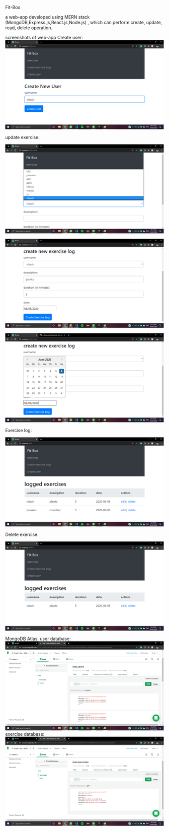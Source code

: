 Fit-Box

a web-app developed using MERN stack (MongoDB,Express.js,React.js,Node.js) , which can perform create, update, read, delete operation.

screenshots of web-app
Create user:
![](public/create%20user.png)



update exercise:

![](public/select%20user.png)

![](public/exerciselog.png)

![](public/exercisedate.png)


Exercise log:

![](public/homepage.png)

Delete exercise:

![](public/exercise%20delete.png)


MongoDB Atlas:
user database:
![](public/create%20user%20db.png)
exercise database:
![](public/exercise%20db.png)
